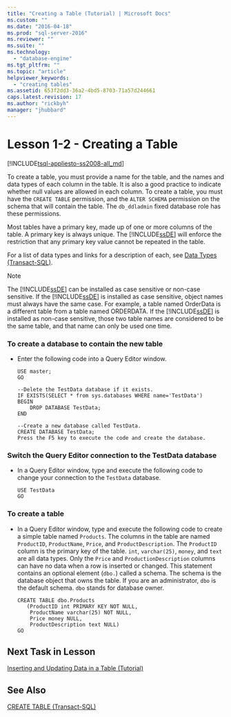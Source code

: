 ```yaml
---
title: "Creating a Table (Tutorial) | Microsoft Docs"
ms.custom: ""
ms.date: "2016-04-18"
ms.prod: "sql-server-2016"
ms.reviewer: ""
ms.suite: ""
ms.technology: 
  - "database-engine"
ms.tgt_pltfrm: ""
ms.topic: "article"
helpviewer_keywords: 
  - "creating tables"
ms.assetid: 653f2dd3-36a2-4bd5-8703-71a57d244661
caps.latest.revision: 17
ms.author: "rickbyh"
manager: "jhubbard"
---
```

# Lesson 1-2 - Creating a Table
[!INCLUDE[tsql-appliesto-ss2008-all_md](../../database-engine/configure/windows/includes/tsql-appliesto-ss2008-all-md.md)]

To create a table, you must provide a name for the table, and the names and data types of each column in the table. It is also a good practice to indicate whether null values are allowed in each column. To create a table, you must have the `CREATE TABLE` permission, and the `ALTER SCHEMA` permission on the schema that will contain the table. The `db_ddladmin` fixed database role has these permissions.  
  
Most tables have a primary key, made up of one or more columns of the table. A primary key is always unique. The [!INCLUDE[ssDE](../../analysis-services/instances/install/windows/includes/ssde-md.md)] will enforce the restriction that any primary key value cannot be repeated in the table.  
  
For a list of data types and links for a description of each, see [Data Types &#40;Transact-SQL&#41;](../../t-sql/data-types/data-types-transact-sql.md).  
  
> [!NOTE]  
> The [!INCLUDE[ssDE](../../analysis-services/instances/install/windows/includes/ssde-md.md)] can be installed as case sensitive or non-case sensitive. If the [!INCLUDE[ssDE](../../analysis-services/instances/install/windows/includes/ssde-md.md)] is installed as case sensitive, object names must always have the same case. For example, a table named OrderData is a different table from a table named ORDERDATA. If the [!INCLUDE[ssDE](../../analysis-services/instances/install/windows/includes/ssde-md.md)] is installed as non-case sensitive, those two table names are considered to be the same table, and that name can only be used one time.  
  
### To create a database to contain the new table  
  
-   Enter the following code into a Query Editor window.  
  
    ```  
    USE master;  
    GO  
  
    --Delete the TestData database if it exists.  
    IF EXISTS(SELECT * from sys.databases WHERE name='TestData')  
    BEGIN  
        DROP DATABASE TestData;  
    END  
  
    --Create a new database called TestData.  
    CREATE DATABASE TestData;  
    Press the F5 key to execute the code and create the database.  
    ```  
  
### Switch the Query Editor connection to the TestData database  
  
-   In a Query Editor window, type and execute the following code to change your connection to the `TestData` database.  
  
    ```  
    USE TestData  
    GO  
    ```  
  
### To create a table  
  
-   In a Query Editor window, type and execute the following code to create a simple table named `Products`. The columns in the table are named `ProductID`, `ProductName`, `Price`, and `ProductDescription`. The `ProductID` column is the primary key of the table. `int`, `varchar(25)`, `money`, and `text` are all data types. Only the `Price` and `ProductionDescription` columns can have no data when a row is inserted or changed. This statement contains an optional element (`dbo.`) called a schema. The schema is the database object that owns the table. If you are an administrator, `dbo` is the default schema. `dbo` stands for database owner.  
  
    ```  
    CREATE TABLE dbo.Products  
       (ProductID int PRIMARY KEY NOT NULL,  
        ProductName varchar(25) NOT NULL,  
        Price money NULL,  
        ProductDescription text NULL)  
    GO  
    ```  
  
## Next Task in Lesson  
[Inserting and Updating Data in a Table &#40;Tutorial&#41;](../../t-sql/tutorials/lesson-1-3-inserting-and-updating-data-in-a-table.md)  
  
## See Also  
[CREATE TABLE &#40;Transact-SQL&#41;](../../t-sql/statements/create-table-transact-sql.md)  
  
  
  
